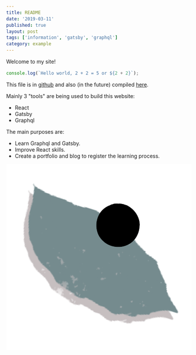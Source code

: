 ```yaml
---
title: README
date: '2019-03-11'
published: true
layout: post
tags: ['information', 'gatsby', 'graphql']
category: example
---
```


Welcome to my site!

```js
console.log(`Hello world, 2 + 2 = 5 or ${2 + 2}`);
```

This file is in [github](https://github.com/nvegater/nvegater.me)
and also (in the future) compiled [here](https://nvegater.com).

Mainly 3 "tools" are being used to build this website:

* React
* Gatsby
* Graphql

The main purposes are:

* Learn Graphql and Gatsby.
* Improve React skills.
* Create a portfolio and blog to register the learning process.



![Logo](../assets/logo.png)


